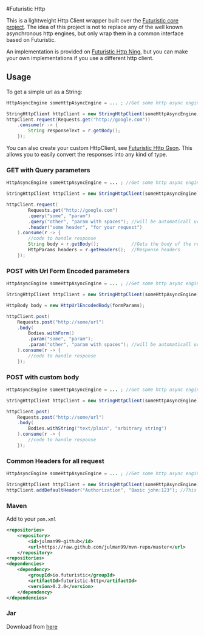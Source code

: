 #Futuristic Http

This is a lightweight Http Client wrapper built over the [Futuristic core project](../futuristic-core). The idea of this
project is not to replace any of the well known asynchronous http engines, but only wrap them in a common interface based
on Futuristic.

An implementation is provided on [Futuristic Http Ning](../futuristic-http-ning), but you can make your own implementations
if you use a different http client.

## Usage

To get a simple url as a String:  

```java
HttpAsyncEngine someHttpAsyncEngine = ... ; //Get some http async engine 

StringHttpClient httpClient = new StringHttpClient(someHttpAsyncEngine); //Create the actual http client
httpClient.request(Requests.get("http://google.com"))
    .consume(r -> {
        String responseText = r.getBody();
    });
```

You can also create your custom HttpClient, see [Futuristic Http Gson](../futuristic-http-gson). This allows you to
easily convert the responses into any kind of type.

### GET with Query parameters

```java
HttpAsyncEngine someHttpAsyncEngine = ... ; //Get some http async engine 

StringHttpClient httpClient = new StringHttpClient(someHttpAsyncEngine); //Create the actual http client

httpClient.request(
	    Requests.get("http://google.com")
	    .query("some", "param")
    	.query("other", "param with spaces"); //will be automaticall url encoded
    	.header("some header", "for your request")
	).consume(r -> {
        //code to handle response
        String body = r.getBody();            //Gets the body of the response
        HttpParams headers = r.getHeaders();  //Response headers
    });
```

### POST with Url Form Encoded parameters

```java
HttpAsyncEngine someHttpAsyncEngine = ... ; //Get some http async engine 

StringHttpClient httpClient = new StringHttpClient(someHttpAsyncEngine); //Create the actual http client

HttpBody body = new HttpUrlEncodedBody(formParams);

httpClient.post(
	Requests.post("http://some/url")
	.body(
		Bodies.withForm()
		.param("some", "param");
		.param("other", "param with spaces"); //will be automaticall url encoded
	).consume(r -> {
        //code to handle response
    });
```

### POST with custom body

```java
HttpAsyncEngine someHttpAsyncEngine = ... ; //Get some http async engine 

StringHttpClient httpClient = new StringHttpClient(someHttpAsyncEngine); //Create the actual http client

httpClient.post(
	Requests.post("http://some/url")
	.body(
		Bodies.withString("text/plain", "arbitrary string")
	).consume(r -> {
        //code to handle response
    });
```

### Common Headers for all request

```java
HttpAsyncEngine someHttpAsyncEngine = ... ; //Get some http async engine 

StringHttpClient httpClient = new StringHttpClient(someHttpAsyncEngine); //Create the actual http client
httpClient.addDefaultHeader("Authorization", "Basic john:123"); //This header will be sent for all requests
```

### Maven
Add to your ```pom.xml```

```xml
<repositories>
    <repository>
        <id>julman99-github</id>
        <url>https://raw.github.com/julman99/mvn-repo/master</url>
    </repository>
<repositories>
<dependencies>
    <dependency>
        <groupId>io.futuristic</groupId>
        <artifactId>futuristic-http</artifactId>
        <version>0.2.0</version>
    </dependency>
</dependencies>
```
### Jar

Download from [here](https://github.com/julman99/mvn-repo/raw/master/com/github/julman99/futuristic/0.2.0/futuristic-http-0.2.0.jar)
